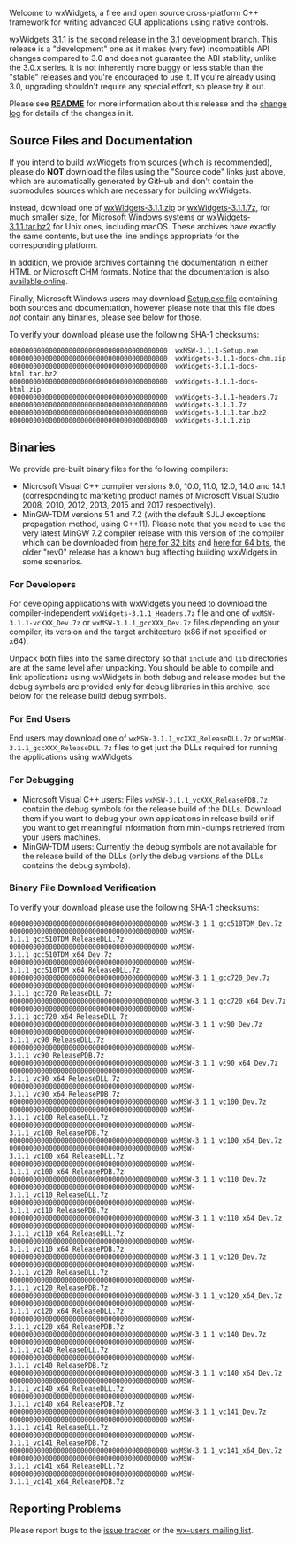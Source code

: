 Welcome to wxWidgets, a free and open source cross-platform C++ framework for writing advanced GUI applications using native controls.

wxWidgets 3.1.1 is the second release in the 3.1 development branch. This release is a "development" one as it makes (very few) incompatible API changes compared to 3.0 and does not guarantee the ABI stability, unlike the 3.0.x series. It is not inherently more buggy or less stable than the "stable" releases and you're encouraged to use it. If you're already using 3.0, upgrading shouldn't require any special effort, so please try it out.

Please see [**README**](https://raw.githubusercontent.com/wxWidgets/wxWidgets/v3.1.1/docs/readme.txt) for more information about this release and the [change log](https://raw.githubusercontent.com/wxWidgets/wxWidgets/v3.1.1/docs/changes.txt) for details of the changes in it.


## Source Files and Documentation

If you intend to build wxWidgets from sources (which is recommended), please do **NOT** download the files using the "Source code" links just above, which are automatically generated by GitHub and don't contain the submodules sources which are necessary for building wxWidgets.

Instead, download one of [wxWidgets-3.1.1.zip](https://github.com/wxWidgets/wxWidgets/releases/download/v3.1.1/wxWidgets-3.1.1.zip) or [wxWidgets-3.1.1.7z](https://github.com/wxWidgets/wxWidgets/releases/download/v3.1.1/wxWidgets-3.1.1.7z), for much smaller size, for Microsoft Windows systems or [wxWidgets-3.1.1.tar.bz2](https://github.com/wxWidgets/wxWidgets/releases/download/v3.1.1/wxWidgets-3.1.1.tar.bz2) for Unix ones, including macOS. These archives have exactly the same contents, but use the line endings appropriate for the corresponding platform.

In addition, we provide archives containing the documentation in either HTML or Microsoft CHM formats. Notice that the documentation is also [available online](http://docs.wxwidgets.org/3.1).

Finally, Microsoft Windows users may download [Setup.exe file](https://github.com/wxWidgets/wxWidgets/releases/download/v3.1.1/wxMSW-3.1.1-Setup.exe) containing both sources and documentation, however please note that this file does _not_ contain any binaries, please see below for those.

To verify your download please use the following SHA-1 checksums:

    0000000000000000000000000000000000000000  wxMSW-3.1.1-Setup.exe
    0000000000000000000000000000000000000000  wxWidgets-3.1.1-docs-chm.zip
    0000000000000000000000000000000000000000  wxWidgets-3.1.1-docs-html.tar.bz2
    0000000000000000000000000000000000000000  wxWidgets-3.1.1-docs-html.zip
    0000000000000000000000000000000000000000  wxWidgets-3.1.1-headers.7z
    0000000000000000000000000000000000000000  wxWidgets-3.1.1.7z
    0000000000000000000000000000000000000000  wxWidgets-3.1.1.tar.bz2
    0000000000000000000000000000000000000000  wxWidgets-3.1.1.zip

## Binaries

We provide pre-built binary files for the following compilers:

* Microsoft Visual C++ compiler versions 9.0, 10.0, 11.0, 12.0, 14.0 and 14.1 (corresponding to marketing product names of Microsoft Visual Studio 2008, 2010, 2012, 2013, 2015 and 2017 respectively).
* MinGW-TDM versions 5.1 and 7.2 (with the default SJLJ exceptions propagation method, using C++11). Please note that you need to use the very latest MinGW 7.2 compiler release with this version of the compiler which can be downloaded from [here for 32 bits](https://sourceforge.net/projects/mingw-w64/files/Toolchains%20targetting%20Win32/Personal%20Builds/mingw-builds/7.2.0/threads-win32/sjlj/i686-7.2.0-release-win32-sjlj-rt_v5-rev1.7z/download) and [here for 64 bits](https://sourceforge.net/projects/mingw-w64/files/Toolchains%20targetting%20Win64/Personal%20Builds/mingw-builds/7.2.0/threads-win32/seh/x86_64-7.2.0-release-win32-seh-rt_v5-rev1.7z/download), the older "rev0" release has a known bug affecting building wxWidgets in some scenarios.

### For Developers

For developing applications with wxWidgets you need to download the compiler-independent `wxWidgets-3.1.1_Headers.7z` file and one of `wxMSW-3.1.1-vcXXX_Dev.7z` or `wxMSW-3.1.1_gccXXX_Dev.7z` files depending on your compiler, its version and the target architecture (x86 if not specified or x64).

Unpack both files into the same directory so that `include` and `lib` directories are at the same level after unpacking. You should be able to compile and link applications using wxWidgets in both debug and release modes but the debug symbols are provided only for debug libraries in this archive, see below for the release build debug symbols.

### For End Users

End users may download one of `wxMSW-3.1.1_vcXXX_ReleaseDLL.7z` or `wxMSW-3.1.1_gccXXX_ReleaseDLL.7z` files to get just the DLLs required for running the applications using wxWidgets.

### For Debugging

* Microsoft Visual C++ users: Files `wxMSW-3.1.1_vcXXX_ReleasePDB.7z` contain the debug symbols for the release build of the DLLs. Download them if you want to debug your own applications in release build or if you want to get meaningful information from mini-dumps retrieved from your users machines.
* MinGW-TDM users: Currently the debug symbols are not available for the release build of the DLLs (only the debug versions of the DLLs contains the debug
  symbols).

### Binary File Download Verification

To verify your download please use the following SHA-1 checksums:

    0000000000000000000000000000000000000000 wxMSW-3.1.1_gcc510TDM_Dev.7z
    0000000000000000000000000000000000000000 wxMSW-3.1.1_gcc510TDM_ReleaseDLL.7z
    0000000000000000000000000000000000000000 wxMSW-3.1.1_gcc510TDM_x64_Dev.7z
    0000000000000000000000000000000000000000 wxMSW-3.1.1_gcc510TDM_x64_ReleaseDLL.7z
    0000000000000000000000000000000000000000 wxMSW-3.1.1_gcc720_Dev.7z
    0000000000000000000000000000000000000000 wxMSW-3.1.1_gcc720_ReleaseDLL.7z
    0000000000000000000000000000000000000000 wxMSW-3.1.1_gcc720_x64_Dev.7z
    0000000000000000000000000000000000000000 wxMSW-3.1.1_gcc720_x64_ReleaseDLL.7z
    0000000000000000000000000000000000000000 wxMSW-3.1.1_vc90_Dev.7z
    0000000000000000000000000000000000000000 wxMSW-3.1.1_vc90_ReleaseDLL.7z
    0000000000000000000000000000000000000000 wxMSW-3.1.1_vc90_ReleasePDB.7z
    0000000000000000000000000000000000000000 wxMSW-3.1.1_vc90_x64_Dev.7z
    0000000000000000000000000000000000000000 wxMSW-3.1.1_vc90_x64_ReleaseDLL.7z
    0000000000000000000000000000000000000000 wxMSW-3.1.1_vc90_x64_ReleasePDB.7z
    0000000000000000000000000000000000000000 wxMSW-3.1.1_vc100_Dev.7z
    0000000000000000000000000000000000000000 wxMSW-3.1.1_vc100_ReleaseDLL.7z
    0000000000000000000000000000000000000000 wxMSW-3.1.1_vc100_ReleasePDB.7z
    0000000000000000000000000000000000000000 wxMSW-3.1.1_vc100_x64_Dev.7z
    0000000000000000000000000000000000000000 wxMSW-3.1.1_vc100_x64_ReleaseDLL.7z
    0000000000000000000000000000000000000000 wxMSW-3.1.1_vc100_x64_ReleasePDB.7z
    0000000000000000000000000000000000000000 wxMSW-3.1.1_vc110_Dev.7z
    0000000000000000000000000000000000000000 wxMSW-3.1.1_vc110_ReleaseDLL.7z
    0000000000000000000000000000000000000000 wxMSW-3.1.1_vc110_ReleasePDB.7z
    0000000000000000000000000000000000000000 wxMSW-3.1.1_vc110_x64_Dev.7z
    0000000000000000000000000000000000000000 wxMSW-3.1.1_vc110_x64_ReleaseDLL.7z
    0000000000000000000000000000000000000000 wxMSW-3.1.1_vc110_x64_ReleasePDB.7z
    0000000000000000000000000000000000000000 wxMSW-3.1.1_vc120_Dev.7z
    0000000000000000000000000000000000000000 wxMSW-3.1.1_vc120_ReleaseDLL.7z
    0000000000000000000000000000000000000000 wxMSW-3.1.1_vc120_ReleasePDB.7z
    0000000000000000000000000000000000000000 wxMSW-3.1.1_vc120_x64_Dev.7z
    0000000000000000000000000000000000000000 wxMSW-3.1.1_vc120_x64_ReleaseDLL.7z
    0000000000000000000000000000000000000000 wxMSW-3.1.1_vc120_x64_ReleasePDB.7z
    0000000000000000000000000000000000000000 wxMSW-3.1.1_vc140_Dev.7z
    0000000000000000000000000000000000000000 wxMSW-3.1.1_vc140_ReleaseDLL.7z
    0000000000000000000000000000000000000000 wxMSW-3.1.1_vc140_ReleasePDB.7z
    0000000000000000000000000000000000000000 wxMSW-3.1.1_vc140_x64_Dev.7z
    0000000000000000000000000000000000000000 wxMSW-3.1.1_vc140_x64_ReleaseDLL.7z
    0000000000000000000000000000000000000000 wxMSW-3.1.1_vc140_x64_ReleasePDB.7z
    0000000000000000000000000000000000000000 wxMSW-3.1.1_vc141_Dev.7z
    0000000000000000000000000000000000000000 wxMSW-3.1.1_vc141_ReleaseDLL.7z
    0000000000000000000000000000000000000000 wxMSW-3.1.1_vc141_ReleasePDB.7z
    0000000000000000000000000000000000000000 wxMSW-3.1.1_vc141_x64_Dev.7z
    0000000000000000000000000000000000000000 wxMSW-3.1.1_vc141_x64_ReleaseDLL.7z
    0000000000000000000000000000000000000000 wxMSW-3.1.1_vc141_x64_ReleasePDB.7z


## Reporting Problems

Please report bugs to the [issue tracker](https://trac.wxwidgets.org/newticket) or the [wx-users mailing list](http://groups.google.com/group/wx-users).
